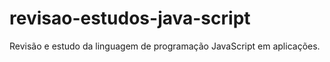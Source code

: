 # revisao-estudos-java-script
Revisão e estudo da linguagem de programação JavaScript em aplicações.
